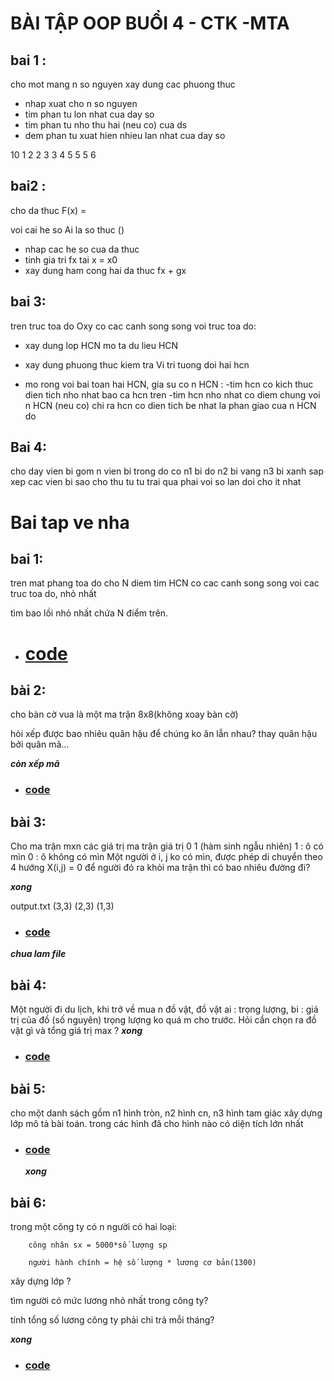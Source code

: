 # BÀI TẬP OOP BUỔI 4 - CTK -MTA

## bai 1 : 
cho mot mang n so nguyen
xay dung cac phuong thuc
+ nhap xuat cho n so nguyen
+ tim phan tu lon nhat cua day so
+ tim phan tu nho thu hai (neu co) cua ds
+ dem phan tu xuat hien nhieu lan nhat cua day so

10
1 2 2 3 3 4 5 5 5 6

## bai2 : 
cho da thuc F(x) = 

voi cai he so Ai la so thuc ()

+ nhap cac he so cua da thuc
+ tinh gia tri fx tai x = x0
+ xay dung ham cong hai da thuc fx + gx

## bai 3:

tren truc toa do Oxy co cac canh song song voi truc toa do:
+ xay dung lop HCN mo ta du lieu HCN

+ xay dung phuong thuc kiem tra Vi tri tuong doi hai hcn

+ mo rong voi bai toan hai HCN, gia su co n HCN :
	-tim hcn co kich thuc dien tich nho nhat bao ca hcn tren
	-tim hcn nho nhat co diem chung voi n HCN (neu co)
	chi ra hcn co dien tich be nhat la phan giao cua n HCN do



## Bai 4:
cho day vien bi gom n vien bi trong do co 
n1 bi do
n2 bi vang
n3 bi xanh
sap xep cac vien bi
sao cho thu tu tu trai qua phai voi so lan doi cho it nhat


# Bai tap ve nha
## bai 1: 
tren mat phang toa do cho N diem
tim HCN co cac canh song song voi cac truc toa do, nhỏ nhất

tìm bao lồi nhỏ nhất chứa N điểm trên.

- # [code](Bai1_hinhchunhat/class/main.cpp)

## bài 2: 
cho bàn cờ vua là một ma trận 8x8(không xoay bàn cờ) 

hỏi xếp được bao nhiêu quân hậu để chúng ko ăn lẫn nhau?
thay quân hậu bởi quân mã...

***còn xếp mã***

- ### [code](bai2_xephau/xepHau)

## bài 3: 
Cho ma trận mxn 
các giá trị ma trận giá trị 0 1 (hàm sinh ngẫu nhiên)
1 : ô có mìn 
0 : ô không có mìn
Một người ở i, j ko có mìn, được phép di chuyển theo 4 hướng X(i,j) = 0
để người đó ra khỏi ma trận thì có bao nhiêu đường đi?

***xong***

output.txt
(3,3) (2,3) (1,3)

- ### [code](bai3_domin/domin.cpp)

***chua lam file***


## bài 4: 
Một người đi du lịch, khi trở về mua n đồ vật, 
đồ vật ai : trọng lượng, bi : giá trị của đồ (số nguyên)
trọng lượng ko quá m cho trước.
Hỏi cần chọn ra đồ vật gì và tổng giá trị max ?
***xong***
- ### [code](bai4_nguoiDulich)

## bài 5: 
cho một danh sách gồm n1 hình tròn, n2 hình cn, n3 hình tam giác
xây dựng lớp mô tả bài toán.
trong các hình đã cho hình nào có diện tích lớn nhất
- ### [code](bai5_TronHCN)
  ***xong***
## bài 6: 
trong một công ty có n người 
có hai loại: 	
		
		công nhân sx = 5000*số lượng sp
		
		người hành chính = hệ số lượng * lương cơ bản(1300)

xây dựng lớp ?

tìm người có mức lương nhỏ nhất trong công ty?

tính tổng số lương công ty phải chi trả mỗi tháng?

***xong***
- ### [code](bai6_congty)
